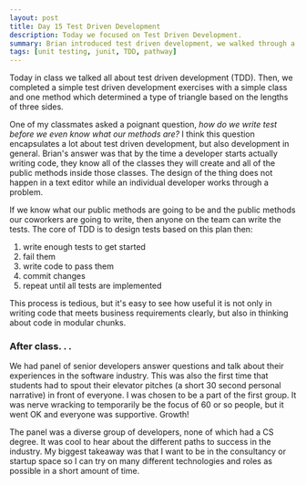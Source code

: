 ```yaml
---
layout: post
title: Day 15 Test Driven Development
description: Today we focused on Test Driven Development. 
summary: Brian introduced test driven development, we walked through a simple example, and then we had a senior developer panel. 
tags: [unit testing, junit, TDD, pathway]
---
```

Today in class we talked all about test driven development (TDD). Then, we completed a simple test driven development exercises with a simple class and one method which determined a type of triangle based on the lengths of three sides. 

One of my classmates asked a poignant question, *how do we write test before we even know what our methods are?* I think this question encapsulates a lot about test driven development, but also development in general. Brian's answer was that by the time a developer starts actually writing code, they know all of the classes they will create and all of the public methods inside those classes. The design of the thing does not happen in a text editor while an individual developer works through a problem. 

If we know what our public methods are going to be and the public methods our coworkers are going to write, then anyone on the team can write the tests. The core of TDD is to design tests based on this plan then:
1. write enough tests to get started
2. fail them
3. write code to pass them
4. commit changes
5. repeat until all tests are implemented 

This process is tedious, but it's easy to see how useful it is not only in writing code that meets business requirements clearly, but also in thinking about code in modular chunks. 

### After class. . . 
We had panel of senior developers answer questions and talk about their experiences in the software industry. This was also the first time that students had to spout their elevator pitches (a short 30 second personal narrative) in front of everyone. I was chosen to be a part of the first group. It was nerve wracking to temporarily be the focus of 60 or so people, but it went OK and everyone was supportive. Growth! 

The panel was a diverse group of developers, none of which had a CS degree. It was cool to hear about the different paths to success in the industry. My biggest takeaway was that I want to be in the consultancy or startup space so I can try on many different technologies and roles as possible in a short amount of time.







